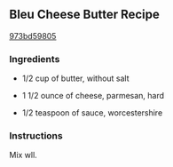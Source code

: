 ## Bleu Cheese Butter Recipe

[973bd59805](http://cookeatshare.com/recipes/bleu-cheese-butter-87062)

### Ingredients

 - 1/2 cup of butter, without salt

 - 1 1/2 ounce of cheese, parmesan, hard

 - 1/2 teaspoon of sauce, worcestershire

### Instructions

Mix wll.
